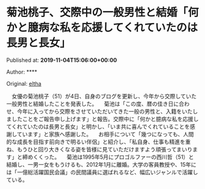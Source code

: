 
# 菊池桃子、交際中の一般男性と結婚「何かと臆病な私を応援してくれていたのは長男と長女」

Published at: **2019-11-04T15:06:00+00:00**

Author: ****

Original: [eltha](https://beauty.oricon.co.jp/news/2147997/full/)

　女優の菊池桃子（51）が4日、自身のブログを更新し、今年から交際していた一般男性と結婚したことを発表した。 　菊池は「この度、暦の佳き日に合わせ、今年に入ってから交際をさせていただいてきた一般の男性と、入籍をいたしましたことをご報告申し上げます」と報告。交際中に「何かと臆病な私を応援してくれていたのは長男と長女」と明かし、「いま共に喜んでくれていることを感謝しています」と家族へ感謝した。 　お相手について「幾つになっても、人間的な成長を目指す前向きで明るい伴侶」と紹介し、「私自身、仕事も精進を重ね、もうひと回り大きくなる姿を皆様に見ていただけますよう頑張ってまいります」と締めくくった。 　菊池は1995年5月にプロゴルファーの西川哲（51）と結婚し、一男一女をもうけるも、2012年1月に離婚。大学の客員教授や、15年には「一億総活躍国民会議」の民間議員に選ばれるなど、幅広いジャンルで活躍している。
